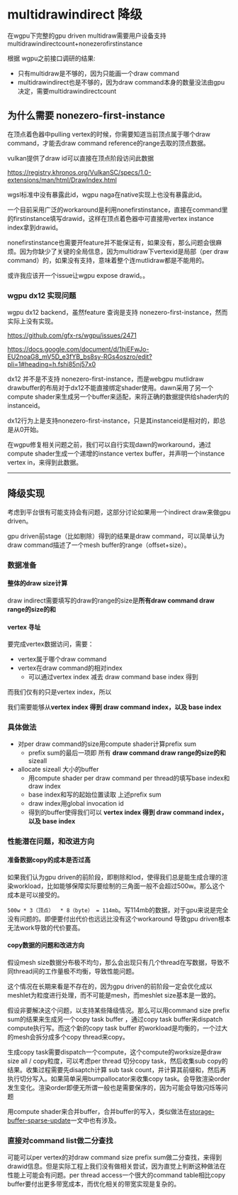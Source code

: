 # multidrawindirect 降级

在wgpu下完整的gpu driven multidraw需要用户设备支持multidrawindirectcount+nonezerofirstinstance

根据 wgpu之前接口调研的结果:

- 只有multidraw是不够的，因为只能画一个draw command
- multidrawindirect也是不够的，因为draw command本身的数量没法由gpu决定，需要multidrawindirectcount

## 为什么需要 nonezero-first-instance

在顶点着色器中pulling vertex的时候，你需要知道当前顶点属于哪个draw command，才能去draw command reference的range去取的顶点数据。

vulkan提供了draw id可以直接在顶点阶段访问此数据

<https://registry.khronos.org/VulkanSC/specs/1.0-extensions/man/html/DrawIndex.html>

wgsl标准中没有暴露此id，wgpu naga在native实现上也没有暴露此id。

一个目前采用广泛的workaround是利用nonefirstinstance，直接在command里的firstinstance填写drawid，这样在顶点着色器中可直接用vertex instance index拿到drawid。

nonefirstinstance也需要开feature并不能保证有，如果没有，那么问题会很麻烦。因为你缺少了关键的全局信息，因为multidraw下vertexid是局部（per draw command）的，如果没有支持，意味着整个连mutlidraw都是不能用的。

或许我应该开一个issue让wgpu expose drawid。。

### wgpu dx12 实现问题

wgpu dx12 backend，虽然feature 查询是支持 nonezero-first-instance，然而实际上没有实现。

<https://github.com/gfx-rs/wgpu/issues/2471>

<https://docs.google.com/document/d/1hjEFwJo-EU2noaG8_mV5D_e3fYB_bs8sy-RGs4oszro/edit?pli=1#heading=h.fshi85nj57x0>

dx12 并不是不支持 nonezero-first-instance，而是webgpu mutlidraw drawbuffer的布局对于dx12不能直接绑定shader使用。dawn采用了另一个compute shader来生成另一个buffer来适配，来将正确的数据提供给shader内的instanceid。

dx12行为上是支持nonezero-first-instance，只是其instanceid是相对的，即总是从0开始。

在wgpu修复相关问题之前，我们可以自行实现dawn的workaround，通过compute shader生成一个递增的instance vertex buffer，并声明一个instance vertex in，来得到此数据。

----

## 降级实现

考虑到平台很有可能支持会有问题，这部分讨论如果用一个indirect draw来做gpu driven。

gpu driven前stage（比如剔除）得到的结果是draw command，可以简单认为draw command描述了一个mesh buffer的range（offset+size）。

### 数据准备

#### 整体的draw size计算

draw indirect需要填写的draw的range的size是**所有draw command draw range的size的和**

#### vertex 寻址

要完成vertex数据访问，需要：

- vertex属于哪个draw command
- vertex在draw command的相对index
  - 可以通过vertex index 减去 draw command base index 得到

而我们仅有的只是vertex index，所以

我们需要能够从**vertex index 得到 draw command index，以及 base index**

### 具体做法

- 对per draw command的size用compute shader计算prefix sum
  - prefix sum的最后一项即 所有 **draw command draw range的size的和** sizeall
- allocate sizeall 大小的buffer
  - 用compute shader per draw command per thread的填写base index和draw index
  - base index和写的起始位置读取 上述prefix sum
  - draw index用global invocation id
  - 得到的buffer使得我们可以 **vertex index 得到 draw command index，以及 base index**

### 性能潜在问题，和改进方向

#### 准备数据copy的成本是否过高

如果我们认为gpu driven的前阶段，即剔除和lod，使得我们总是能生成合理的渲染workload，比如能够保障实际要绘制的三角面一般不会超过500w。那么这个成本是可以接受的。

`500w * 3（顶点）  * 8（byte） = 114mb`。写114mb的数据，对于gpu来说是完全没有问题的。即便要付出代价也远远比没有这个workaround 导致gpu driven根本无法work导致的代价要高。

#### copy数据的问题和改进方向

假设mesh size数据分布极不均匀，那么会出现只有几个thread在写数据，导致不同thread间的工作量极不均衡，导致性能问题。

这个情况在长期来看是不存在的，因为gpu driven的前阶段一定会优化成以meshlet为粒度进行处理，而不可能是mesh，而meshlet size基本是一致的。

假设非要解决这个问题，以支持某些降级情况。那么可以用command size prefix sum的结果来生成另一个copy task buffer ，通过copy task buffer来dispatch compute执行写。而这个新的copy task buffer 的workload是均衡的，一个过大的mesh会拆分成多个copy thread来copy。

生成copy task需要dispatch一个compute，这个compute的worksize是draw size all / copy粒度，可以考虑per thread 切分copy task，然后收集sub copy的结果。收集过程需要先disaptch计算 sub task count，并计算其前缀和，然后再执行切分写入。如果简单采用bumpallocator来收集copy task。会导致渲染order发生变化。渲染order即便无所谓一般也是需要保序的，因为可能会导致闪烁等问题

用compute shader来合并buffer，合并buffer的写入，类似做法在[storage-buffer-sparse-update](storage-buffer-sparse-update.md)一文中也有涉及。

### 直接对command list做二分查找

可能可以per vertex的对draw command size prefix sum做二分查找，来得到drawid信息。但是实际工程上我们没有做相关尝试，因为直觉上判断这种做法在性能上可能会有问题。per thread access一个很大的command table相比copy buffer要付出更多带宽成本，而优化相关的带宽实现是复杂的。
